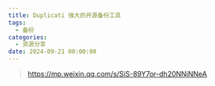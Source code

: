 ```yaml
---
title: Duplicati 强大的开源备份工具
tags:
  - 备份
categories:
  - 资源分享
date: 2024-09-21 00:00:00
---
```


> https://mp.weixin.qq.com/s/SiS-89Y7or-dh20NNjNNeA

<!-- more -->

## 